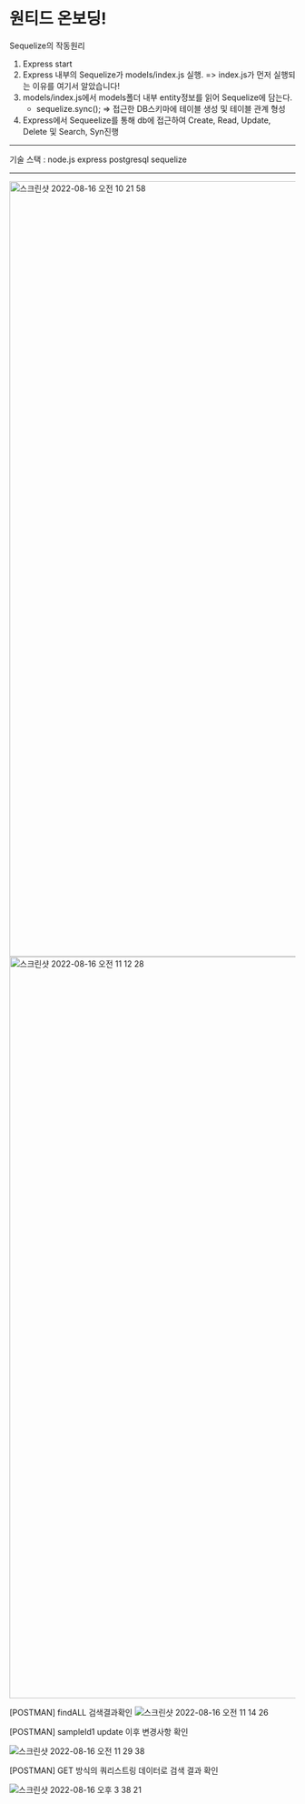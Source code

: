 # 원티드 온보딩!

Sequelize의 작동원리

1. Express start
2. Express 내부의 Sequelize가 models/index.js 실행.  => index.js가 먼저 실행되는 이유를 여기서 알았습니다!
3. models/index.js에서 models폴더 내부 entity정보를 읽어 Sequelize에 담는다.
   - sequelize.sync(); => 접근한 DB스키마에 테이블 생성 및 테이블 관계 형성
4. Express에서 Sequeelize를 통해 db에 접근하여 Create, Read, Update, Delete 및 Search, Syn진행

-----

기술 스택 : node.js express postgresql sequelize

-----

<img width="1363" alt="스크린샷 2022-08-16 오전 10 21 58" src="https://user-images.githubusercontent.com/55525574/184778853-ac75364a-ce68-49b2-9df7-11e63ac8f458.png">

<img width="1304" alt="스크린샷 2022-08-16 오전 11 12 28" src="https://user-images.githubusercontent.com/55525574/184783767-fe14c50d-c683-4c1b-bce9-04b62d91f9d8.png">

[POSTMAN] findALL 검색결과확인
![스크린샷 2022-08-16 오전 11 14 26](https://user-images.githubusercontent.com/55525574/184783987-5e211dbd-f655-4e84-9a5e-f9af3a0decce.png)

[POSTMAN] sampleId1 update 이후 변경사항 확인 

![스크린샷 2022-08-16 오전 11 29 38](https://user-images.githubusercontent.com/55525574/184785564-c9766557-3a3e-4b95-9785-a15dc9ea21ed.png)

[POSTMAN] GET 방식의 쿼리스트링 데이터로 검색 결과 확인

![스크린샷 2022-08-16 오후 3 38 21](https://user-images.githubusercontent.com/55525574/184813780-2fb5ee7b-87bc-4622-9417-f40521d72c2e.png)
